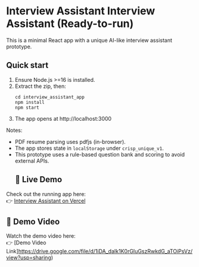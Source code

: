 # Interview Assistant Interview Assistant (Ready-to-run)

This is a minimal React app with a unique AI-like interview assistant prototype.

## Quick start

1. Ensure Node.js >=16 is installed.
2. Extract the zip, then:
   ```
   cd interview_assistant_app
   npm install
   npm start
   ```
3. The app opens at http://localhost:3000

Notes:
- PDF resume parsing uses pdfjs (in-browser).
- The app stores state in `localStorage` under `crisp_unique_v1`.
- This prototype uses a rule-based question bank and scoring to avoid external APIs.
  ## 🚀 Live Demo
Check out the running app here:  
👉 [Interview Assistant on Vercel](https://interview-assistant-sepia.vercel.app)

## 🎥 Demo Video
Watch the demo video here:  
👉 [Demo Video Link]https://drive.google.com/file/d/1iDA_daIk1K0rGIuGszRwkdG_aTOiPsVz/view?usp=sharing)  

